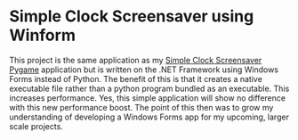 # Simple Clock Screensaver using Winform

This project is the same application as my [Simple Clock Screensaver Pygame](https://github.com/ozawatomu/simple-clock-screensaver-pygame) application but is written on the .NET Framework using Windows Forms instead of Python. The benefit of this is that it creates a native executable file rather than a python program bundled as an executable. This increases performance. Yes, this simple application will show no difference with this new performance boost. The point of this then was to grow my understanding of developing a Windows Forms app for my upcoming, larger scale projects.

